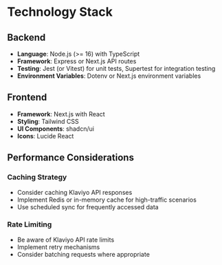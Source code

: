 # Technology Stack

## Backend
- **Language**: Node.js (>= 16) with TypeScript
- **Framework**: Express or Next.js API routes
- **Testing**: Jest (or Vitest) for unit tests, Supertest for integration testing
- **Environment Variables**: Dotenv or Next.js environment variables

## Frontend
- **Framework**: Next.js with React
- **Styling**: Tailwind CSS
- **UI Components**: shadcn/ui
- **Icons**: Lucide React

## Performance Considerations

### Caching Strategy
- Consider caching Klaviyo API responses
- Implement Redis or in-memory cache for high-traffic scenarios
- Use scheduled sync for frequently accessed data

### Rate Limiting
- Be aware of Klaviyo API rate limits
- Implement retry mechanisms
- Consider batching requests where appropriate
